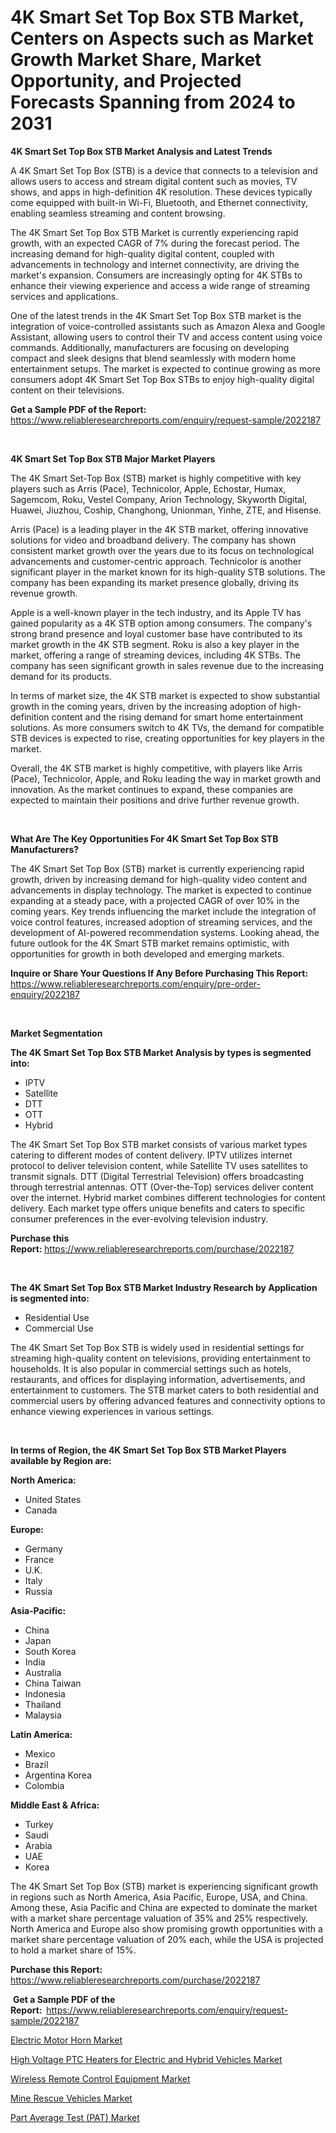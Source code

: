 <p><h1>4K Smart Set Top Box STB Market, Centers on Aspects such as Market Growth Market Share, Market Opportunity, and Projected Forecasts Spanning from 2024 to 2031</h1></p><p><strong>4K Smart Set Top Box STB Market Analysis and Latest Trends</strong></p>
<p><p>A 4K Smart Set Top Box (STB) is a device that connects to a television and allows users to access and stream digital content such as movies, TV shows, and apps in high-definition 4K resolution. These devices typically come equipped with built-in Wi-Fi, Bluetooth, and Ethernet connectivity, enabling seamless streaming and content browsing.</p><p>The 4K Smart Set Top Box STB Market is currently experiencing rapid growth, with an expected CAGR of 7% during the forecast period. The increasing demand for high-quality digital content, coupled with advancements in technology and internet connectivity, are driving the market's expansion. Consumers are increasingly opting for 4K STBs to enhance their viewing experience and access a wide range of streaming services and applications.</p><p>One of the latest trends in the 4K Smart Set Top Box STB market is the integration of voice-controlled assistants such as Amazon Alexa and Google Assistant, allowing users to control their TV and access content using voice commands. Additionally, manufacturers are focusing on developing compact and sleek designs that blend seamlessly with modern home entertainment setups. The market is expected to continue growing as more consumers adopt 4K Smart Set Top Box STBs to enjoy high-quality digital content on their televisions.</p></p>
<p><strong>Get a Sample PDF of the Report:&nbsp;</strong> <a href="https://www.reliableresearchreports.com/enquiry/request-sample/2022187">https://www.reliableresearchreports.com/enquiry/request-sample/2022187</a></p>
<p>&nbsp;</p>
<p><strong>4K Smart Set Top Box STB Major Market Players</strong></p>
<p><p>The 4K Smart Set-Top Box (STB) market is highly competitive with key players such as Arris (Pace), Technicolor, Apple, Echostar, Humax, Sagemcom, Roku, Vestel Company, Arion Technology, Skyworth Digital, Huawei, Jiuzhou, Coship, Changhong, Unionman, Yinhe, ZTE, and Hisense. </p><p>Arris (Pace) is a leading player in the 4K STB market, offering innovative solutions for video and broadband delivery. The company has shown consistent market growth over the years due to its focus on technological advancements and customer-centric approach. Technicolor is another significant player in the market known for its high-quality STB solutions. The company has been expanding its market presence globally, driving its revenue growth.</p><p>Apple is a well-known player in the tech industry, and its Apple TV has gained popularity as a 4K STB option among consumers. The company's strong brand presence and loyal customer base have contributed to its market growth in the 4K STB segment. Roku is also a key player in the market, offering a range of streaming devices, including 4K STBs. The company has seen significant growth in sales revenue due to the increasing demand for its products.</p><p>In terms of market size, the 4K STB market is expected to show substantial growth in the coming years, driven by the increasing adoption of high-definition content and the rising demand for smart home entertainment solutions. As more consumers switch to 4K TVs, the demand for compatible STB devices is expected to rise, creating opportunities for key players in the market.</p><p>Overall, the 4K STB market is highly competitive, with players like Arris (Pace), Technicolor, Apple, and Roku leading the way in market growth and innovation. As the market continues to expand, these companies are expected to maintain their positions and drive further revenue growth.</p></p>
<p>&nbsp;</p>
<p><strong>What Are The Key Opportunities For 4K Smart Set Top Box STB Manufacturers?</strong></p>
<p><p>The 4K Smart Set Top Box (STB) market is currently experiencing rapid growth, driven by increasing demand for high-quality video content and advancements in display technology. The market is expected to continue expanding at a steady pace, with a projected CAGR of over 10% in the coming years. Key trends influencing the market include the integration of voice control features, increased adoption of streaming services, and the development of AI-powered recommendation systems. Looking ahead, the future outlook for the 4K Smart STB market remains optimistic, with opportunities for growth in both developed and emerging markets.</p></p>
<p><strong>Inquire or Share Your Questions If Any Before Purchasing This Report:</strong> <a href="https://www.reliableresearchreports.com/enquiry/pre-order-enquiry/2022187">https://www.reliableresearchreports.com/enquiry/pre-order-enquiry/2022187</a></p>
<p>&nbsp;</p>
<p><strong>Market Segmentation</strong></p>
<p><strong>The 4K Smart Set Top Box STB Market Analysis by types is segmented into:</strong></p>
<p><ul><li>IPTV</li><li>Satellite</li><li>DTT</li><li>OTT</li><li>Hybrid</li></ul></p>
<p><p>The 4K Smart Set Top Box STB market consists of various market types catering to different modes of content delivery. IPTV utilizes internet protocol to deliver television content, while Satellite TV uses satellites to transmit signals. DTT (Digital Terrestrial Television) offers broadcasting through terrestrial antennas. OTT (Over-the-Top) services deliver content over the internet. Hybrid market combines different technologies for content delivery. Each market type offers unique benefits and caters to specific consumer preferences in the ever-evolving television industry.</p></p>
<p><strong>Purchase this Report:&nbsp;</strong><a href="https://www.reliableresearchreports.com/purchase/2022187">https://www.reliableresearchreports.com/purchase/2022187</a></p>
<p>&nbsp;</p>
<p><strong>The 4K Smart Set Top Box STB Market Industry Research by Application is segmented into:</strong></p>
<p><ul><li>Residential Use</li><li>Commercial Use</li></ul></p>
<p><p>The 4K Smart Set Top Box STB is widely used in residential settings for streaming high-quality content on televisions, providing entertainment to households. It is also popular in commercial settings such as hotels, restaurants, and offices for displaying information, advertisements, and entertainment to customers. The STB market caters to both residential and commercial users by offering advanced features and connectivity options to enhance viewing experiences in various settings.</p></p>
<p>&nbsp;</p>
<p><strong>In terms of Region, the 4K Smart Set Top Box STB Market Players available by Region are:</strong></p>
<p>
    <p> <strong> North America: </strong>
        <ul>
            <li>United States</li>
            <li>Canada</li>
        </ul>
        </p> 
    <p> <strong> Europe: </strong>
        <ul>
            <li>Germany</li>
            <li>France</li>
            <li>U.K.</li>
            <li>Italy</li>
            <li>Russia</li>
        </ul>
        </p> 
    <p> <strong> Asia-Pacific: </strong>
        <ul>
            <li>China</li>
            <li>Japan</li>
            <li>South Korea</li>
            <li>India</li>
            <li>Australia</li>
            <li>China Taiwan</li>
            <li>Indonesia</li>
            <li>Thailand</li>
            <li>Malaysia</li>
        </ul>
        </p> 
    <p> <strong> Latin America: </strong>
        <ul>
            <li>Mexico</li>
            <li>Brazil</li>
            <li>Argentina Korea</li>
            <li>Colombia</li>
        </ul>
        </p> 
    <p> <strong> Middle East & Africa: </strong>
        <ul>
            <li>Turkey</li>
            <li>Saudi</li>
            <li>Arabia</li>
            <li>UAE</li>
            <li>Korea</li>
        </ul>
    </p>
    </p>
<p><p>The 4K Smart Set Top Box (STB) market is experiencing significant growth in regions such as North America, Asia Pacific, Europe, USA, and China. Among these, Asia Pacific and China are expected to dominate the market with a market share percentage valuation of 35% and 25% respectively. North America and Europe also show promising growth opportunities with a market share percentage valuation of 20% each, while the USA is projected to hold a market share of 15%.</p></p>
<p><strong>Purchase this Report: </strong><a href="https://www.reliableresearchreports.com/purchase/2022187">https://www.reliableresearchreports.com/purchase/2022187</a></p>
<p>&nbsp;<strong>Get a Sample PDF of the Report:&nbsp;&nbsp;</strong><a href="https://www.reliableresearchreports.com/enquiry/request-sample/2022187">https://www.reliableresearchreports.com/enquiry/request-sample/2022187</a></p>
<p><strong></strong></p>
<p><p><a href="https://skillful-vermicelli-b89.notion.site/Electric-Motor-Horn-Market-Offers-Provide-Insightful-Data-for-the-Time-Period-from-2024-to-2031-and--a1598a630d3143658be3e890e651d284">Electric Motor Horn Market</a></p><p><a href="https://eight-handstand-8fb.notion.site/High-Voltage-PTC-Heaters-for-Electric-and-Hybrid-Vehicles-Market-Share-Market-New-Trends-Analysis--399e544d891b45258ac582835d2e5889">High Voltage PTC Heaters for Electric and Hybrid Vehicles Market</a></p><p><a href="https://view.publitas.com/reportprime-1/wireless-remote-control-equipment-market-size-and-growth-market-segmentation-regional-and-country-breakdowns-and-market-trends-for-period-from-2024-2031/">Wireless Remote Control Equipment Market</a></p><p><a href="https://simplistic-meeting-7ee.notion.site/Mine-Rescue-Vehicles-Market-Research-Report-Forecasted-for-Period-from-2024-2031-by-Market-Type--3c32e2b8cefd4944a1be9345bc7dbeab">Mine Rescue Vehicles Market</a></p><p><a href="https://view.publitas.com/reportprime-1/part-average-test-pat-market-share-market-new-trends-analysis-report-by-type-by-application-by-end-use-by-region-and-segment-forecasts-2024-2031/">Part Average Test (PAT) Market</a></p></p>